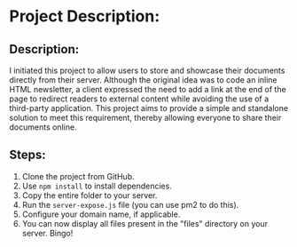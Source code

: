 # Project Description:

## Description:
I initiated this project to allow users to store and showcase their documents directly from their server. Although the original idea was to code an inline HTML newsletter, a client expressed the need to add a link at the end of the page to redirect readers to external content while avoiding the use of a third-party application. This project aims to provide a simple and standalone solution to meet this requirement, thereby allowing everyone to share their documents online.

## Steps:
1. Clone the project from GitHub.
2. Use `npm install` to install dependencies.
3. Copy the entire folder to your server.
4. Run the `server-expose.js` file (you can use pm2 to do this).
5. Configure your domain name, if applicable.
6. You can now display all files present in the "files" directory on your server. Bingo!
